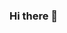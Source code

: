 ### Hi there 👋

<!--
**I am Charles, a self-taught Data Analyst with a background in Environmental Studies based in Winnipeg, MB, Canada.

Brief Background

- 🔭 I’m currently working on Google's Data Analytics Program
- I am competent with Excel and SQL. I am learning how to use R and Python.
- 👯 I’m looking to collaborate on SQL and excel projects to showcase my skills
- 🤔 I’m looking for help with projects
- 📫 How to reach me: Charles.Ohiri0@gmail.com
- ⚡ Fun fact: I love working with numbers and I always try to understand the why behind them!
-->

